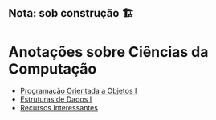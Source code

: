 ## Nota: sob construção 🏗️

# Anotações sobre Ciências da Computação

- [Programação Orientada a Objetos I](OOP1.md)
- [Estruturas de Dados I](DS1.md)
- [Recursos Interessantes](Recursos.md)
